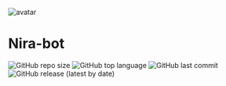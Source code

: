 ![avatar](https://user-images.githubusercontent.com/86933695/126136189-c4a2d52d-5beb-4e21-ac76-077e5007714c.png)
# Nira-bot
![GitHub repo size](https://img.shields.io/github/repo-size/KhaeAhra/Nira-bot?color=%2300ff0&logo=GitHub) ![GitHub top language](https://img.shields.io/github/languages/top/KhaeAhra/Nira-bot?color=%2300&logo=javascript) ![GitHub last commit](https://img.shields.io/github/last-commit/KhaeAhra/Nira-bot?color=%2300ff0&logo=Github) ![GitHub release (latest by date)](https://img.shields.io/github/v/release/KhaeAhra/Nira-bot?logo=GitHub) 
##
